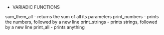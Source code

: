 - VARIADIC FUNCTIONS

 sum_them_all - returns the sum of all its parameters
 print_numbers - prints the numbers, followed by a new line
 print_strings - prints strings, followed by a new line
 print_all - prints anything


